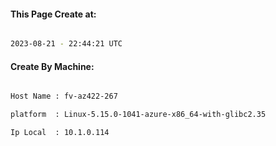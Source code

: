 
   
#### This Page Create at:

```bash

2023-08-21 - 22:44:21 UTC

```

#### Create By Machine:

```bash

Host Name : fv-az422-267

platform  : Linux-5.15.0-1041-azure-x86_64-with-glibc2.35

Ip Local  : 10.1.0.114

```

